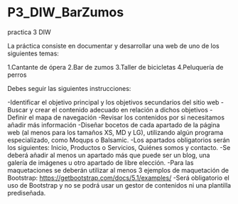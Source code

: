 # P3_DIW_BarZumos
practica 3 DIW

La práctica consiste en documentar y desarrollar una web de uno de los siguientes temas:

1.Cantante de ópera
2.Bar de zumos
3.Taller de bicicletas
4.Peluquería de perros

Debes seguir las siguientes instrucciones:

-Identificar el objetivo principal y los objetivos secundarios del sitio web 
-Buscar y crear el contenido adecuado en relación a dichos objetivos 
-Definir el mapa de navegación 
-Revisar los contenidos por si necesitamos añadir más información 
-Diseñar bocetos de cada apartado de la página web (al menos para los tamaños XS, MD y LG), utilizando algún programa especializado, como Moqups o Balsamic. 
-Los apartados obligatorios serán los siguientes: Inicio, Productos o Servicios, Quiénes somos y contacto. 
-Se deberá añadir al menos un apartado más que puede ser un blog, una galería de imágenes u otro apartado de libre elección. 
-Para las maquetaciones se deberán utilizar al menos 3 ejemplos de maquetación de Bootstrap: https://getbootstrap.com/docs/5.1/examples/ 
-Será obligatorio el uso de Bootstrap y no se podrá usar un gestor de contenidos ni una plantilla prediseñada.
